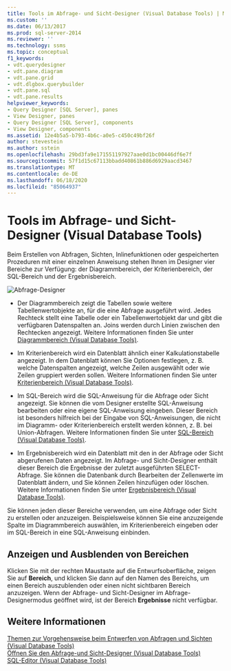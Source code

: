 ```yaml
---
title: Tools im Abfrage- und Sicht-Designer (Visual Database Tools) | Microsoft-Dokumentation
ms.custom: ''
ms.date: 06/13/2017
ms.prod: sql-server-2014
ms.reviewer: ''
ms.technology: ssms
ms.topic: conceptual
f1_keywords:
- vdt.querydesigner
- vdt.pane.diagram
- vdt.pane.grid
- vdt.dlgbox.querybuilder
- vdt.pane.sql
- vdt.pane.results
helpviewer_keywords:
- Query Designer [SQL Server], panes
- View Designer, panes
- Query Designer [SQL Server], components
- View Designer, components
ms.assetid: 12e4b5a5-b793-4b6c-a0e5-c450c49bf26f
author: stevestein
ms.author: sstein
ms.openlocfilehash: 29bd3fa9e171551197927aae0d1bc00446df6e7f
ms.sourcegitcommit: 57f1d15c67113bbadd40861b886d6929aacd3467
ms.translationtype: MT
ms.contentlocale: de-DE
ms.lasthandoff: 06/18/2020
ms.locfileid: "85064937"
---
```

# <a name="query-and-view-designer-tools-visual-database-tools"></a>Tools im Abfrage- und Sicht-Designer (Visual Database Tools)
  Beim Erstellen von Abfragen, Sichten, Inlinefunktionen oder gespeicherten Prozeduren mit einer einzelnen Anweisung stehen Ihnen im Designer vier Bereiche zur Verfügung: der Diagrammbereich, der Kriterienbereich, der SQL-Bereich und der Ergebnisbereich.  
  
 ![Abfrage-Designer](../../database-engine/media//vs-queryviewdsgpanes.gif "Abfrage-Designer")  
  
-   Der Diagrammbereich zeigt die Tabellen sowie weitere Tabellenwertobjekte an, für die eine Abfrage ausgeführt wird. Jedes Rechteck stellt eine Tabelle oder ein Tabellenwertobjekt dar und gibt die verfügbaren Datenspalten an. Joins werden durch Linien zwischen den Rechtecken angezeigt. Weitere Informationen finden Sie unter [Diagrammbereich &#40;Visual Database Tools&#41;](visual-database-tools.md).  
  
-   Im Kriterienbereich wird ein Datenblatt ähnlich einer Kalkulationstabelle angezeigt. In dem Datenblatt können Sie Optionen festlegen, z. B. welche Datenspalten angezeigt, welche Zeilen ausgewählt oder wie Zeilen gruppiert werden sollen. Weitere Informationen finden Sie unter [Kriterienbereich &#40;Visual Database Tools&#41;](criteria-pane-visual-database-tools.md).  
  
-   Im SQL-Bereich wird die SQL-Anweisung für die Abfrage oder Sicht angezeigt. Sie können die vom Designer erstellte SQL-Anweisung bearbeiten oder eine eigene SQL-Anweisung eingeben. Dieser Bereich ist besonders hilfreich bei der Eingabe von SQL-Anweisungen, die nicht im Diagramm- oder Kriterienbereich erstellt werden können, z. B. bei Union-Abfragen. Weitere Informationen finden Sie unter [SQL-Bereich &#40;Visual Database Tools&#41;](sql-pane-visual-database-tools.md).  
  
-   Im Ergebnisbereich wird ein Datenblatt mit den in der Abfrage oder Sicht abgerufenen Daten angezeigt. Im Abfrage- und Sicht-Designer enthält dieser Bereich die Ergebnisse der zuletzt ausgeführten SELECT-Abfrage. Sie können die Datenbank durch Bearbeiten der Zellenwerte im Datenblatt ändern, und Sie können Zeilen hinzufügen oder löschen. Weitere Informationen finden Sie unter [Ergebnisbereich &#40;Visual Database Tools&#41;](results-pane-visual-database-tools.md).  
  
 Sie können jeden dieser Bereiche verwenden, um eine Abfrage oder Sicht zu erstellen oder anzuzeigen. Beispielsweise können Sie eine anzuzeigende Spalte im Diagrammbereich auswählen, im Kriterienbereich eingeben oder im SQL-Bereich in eine SQL-Anweisung einbinden.  
  
## <a name="displaying-and-hiding-panes"></a>Anzeigen und Ausblenden von Bereichen  
 Klicken Sie mit der rechten Maustaste auf die Entwurfsoberfläche, zeigen Sie auf **Bereich**, und klicken Sie dann auf den Namen des Bereichs, um einen Bereich auszublenden oder einen nicht sichtbaren Bereich anzuzeigen. Wenn der Abfrage- und Sicht-Designer im Abfrage-Designermodus geöffnet wird, ist der Bereich **Ergebnisse** nicht verfügbar.  
  
## <a name="see-also"></a>Weitere Informationen  
 [Themen zur Vorgehensweise beim Entwerfen von Abfragen und Sichten &#40;Visual Database Tools&#41;](design-queries-and-views-how-to-topics-visual-database-tools.md)   
 [Öffnen Sie den Abfrage-und Sicht-Designer &#40;Visual Database Tools&#41;](open-the-query-and-view-designer-visual-database-tools.md)   
 [SQL-Editor &#40;Visual Database Tools&#41;](sql-editor-visual-database-tools.md)  
  
  
